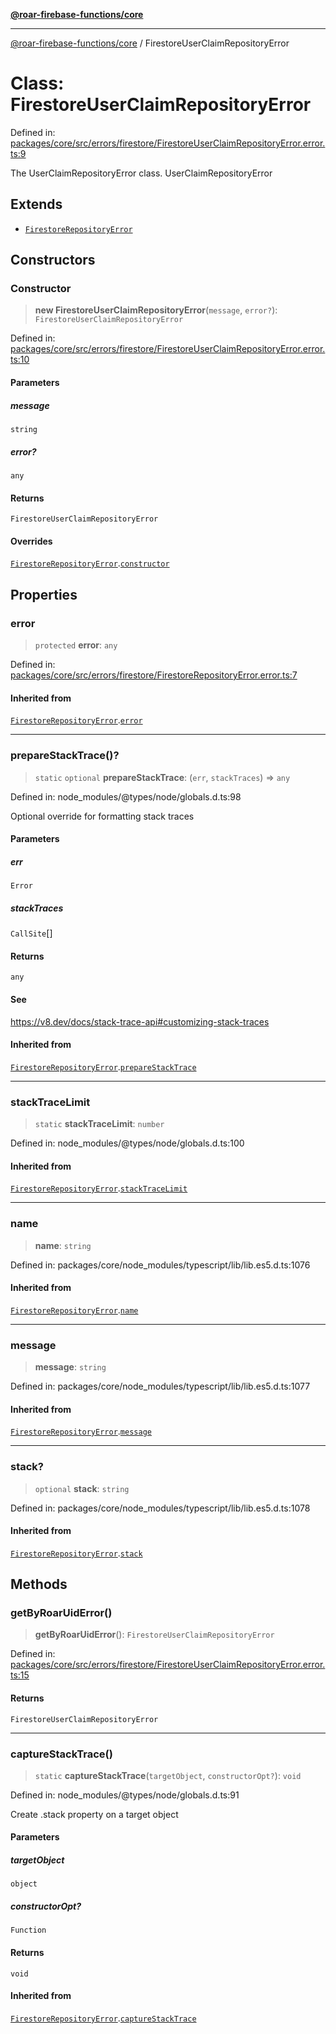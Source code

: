 [**@roar-firebase-functions/core**](../README.md)

---

[@roar-firebase-functions/core](../README.md) / FirestoreUserClaimRepositoryError

# Class: FirestoreUserClaimRepositoryError

Defined in: [packages/core/src/errors/firestore/FirestoreUserClaimRepositoryError.error.ts:9](https://github.com/yeatmanlab/roar-firebase-functions/blob/0fc701649174b7557e55644b1065be2fa3d3d7ca/packages/core/src/errors/firestore/FirestoreUserClaimRepositoryError.error.ts#L9)

The UserClaimRepositoryError class.
UserClaimRepositoryError

## Extends

- [`FirestoreRepositoryError`](FirestoreRepositoryError.md)

## Constructors

### Constructor

> **new FirestoreUserClaimRepositoryError**(`message`, `error?`): `FirestoreUserClaimRepositoryError`

Defined in: [packages/core/src/errors/firestore/FirestoreUserClaimRepositoryError.error.ts:10](https://github.com/yeatmanlab/roar-firebase-functions/blob/0fc701649174b7557e55644b1065be2fa3d3d7ca/packages/core/src/errors/firestore/FirestoreUserClaimRepositoryError.error.ts#L10)

#### Parameters

##### message

`string`

##### error?

`any`

#### Returns

`FirestoreUserClaimRepositoryError`

#### Overrides

[`FirestoreRepositoryError`](FirestoreRepositoryError.md).[`constructor`](FirestoreRepositoryError.md#constructor)

## Properties

### error

> `protected` **error**: `any`

Defined in: [packages/core/src/errors/firestore/FirestoreRepositoryError.error.ts:7](https://github.com/yeatmanlab/roar-firebase-functions/blob/0fc701649174b7557e55644b1065be2fa3d3d7ca/packages/core/src/errors/firestore/FirestoreRepositoryError.error.ts#L7)

#### Inherited from

[`FirestoreRepositoryError`](FirestoreRepositoryError.md).[`error`](FirestoreRepositoryError.md#error)

---

### prepareStackTrace()?

> `static` `optional` **prepareStackTrace**: (`err`, `stackTraces`) => `any`

Defined in: node_modules/@types/node/globals.d.ts:98

Optional override for formatting stack traces

#### Parameters

##### err

`Error`

##### stackTraces

`CallSite`[]

#### Returns

`any`

#### See

https://v8.dev/docs/stack-trace-api#customizing-stack-traces

#### Inherited from

[`FirestoreRepositoryError`](FirestoreRepositoryError.md).[`prepareStackTrace`](FirestoreRepositoryError.md#preparestacktrace)

---

### stackTraceLimit

> `static` **stackTraceLimit**: `number`

Defined in: node_modules/@types/node/globals.d.ts:100

#### Inherited from

[`FirestoreRepositoryError`](FirestoreRepositoryError.md).[`stackTraceLimit`](FirestoreRepositoryError.md#stacktracelimit)

---

### name

> **name**: `string`

Defined in: packages/core/node_modules/typescript/lib/lib.es5.d.ts:1076

#### Inherited from

[`FirestoreRepositoryError`](FirestoreRepositoryError.md).[`name`](FirestoreRepositoryError.md#name)

---

### message

> **message**: `string`

Defined in: packages/core/node_modules/typescript/lib/lib.es5.d.ts:1077

#### Inherited from

[`FirestoreRepositoryError`](FirestoreRepositoryError.md).[`message`](FirestoreRepositoryError.md#message)

---

### stack?

> `optional` **stack**: `string`

Defined in: packages/core/node_modules/typescript/lib/lib.es5.d.ts:1078

#### Inherited from

[`FirestoreRepositoryError`](FirestoreRepositoryError.md).[`stack`](FirestoreRepositoryError.md#stack)

## Methods

### getByRoarUidError()

> **getByRoarUidError**(): `FirestoreUserClaimRepositoryError`

Defined in: [packages/core/src/errors/firestore/FirestoreUserClaimRepositoryError.error.ts:15](https://github.com/yeatmanlab/roar-firebase-functions/blob/0fc701649174b7557e55644b1065be2fa3d3d7ca/packages/core/src/errors/firestore/FirestoreUserClaimRepositoryError.error.ts#L15)

#### Returns

`FirestoreUserClaimRepositoryError`

---

### captureStackTrace()

> `static` **captureStackTrace**(`targetObject`, `constructorOpt?`): `void`

Defined in: node_modules/@types/node/globals.d.ts:91

Create .stack property on a target object

#### Parameters

##### targetObject

`object`

##### constructorOpt?

`Function`

#### Returns

`void`

#### Inherited from

[`FirestoreRepositoryError`](FirestoreRepositoryError.md).[`captureStackTrace`](FirestoreRepositoryError.md#capturestacktrace)
